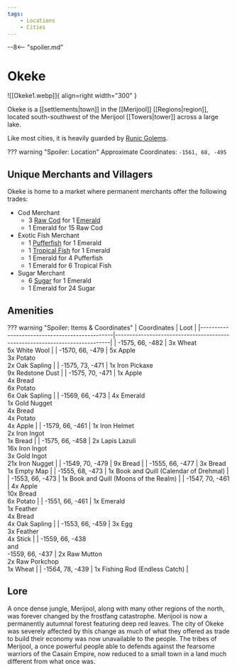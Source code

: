 ```yaml
---
tags:
    - Locations
    - Cities
---
```


--8<-- "spoiler.md"

# Okeke

![[Okeke1.webp]]{ align=right width="300" }

Okeke is a [[settlements|town]] in the [[Merijool]] [[Regions|region]], located south-southwest of the Merijool [[Towers|tower]] across a large lake.

Like most cities, it is heavily guarded by [Runic Golems](https://minecraft.gamepedia.com/Iron_Golem).

??? warning "Spoiler: Location"
	Approximate Coordinates: `-1561, 68, -495`

## Unique Merchants and Villagers

Okeke is home to a market where permanent merchants offer the following
trades:

- Cod Merchant
    - 3 [Raw Cod](https://minecraft.gamepedia.com/Raw_Cod) for 1 [Emerald](https://minecraft.gamepedia.com/Emerald)
    - 1 Emerald for 15 Raw Cod
- Exotic Fish Merchant
    - 1 [Pufferfish](https://minecraft.gamepedia.com/Pufferfish_(item)) for 1 Emerald
    - 1 [Tropical Fish](https://minecraft.gamepedia.com/Tropical_Fish_(item)) for 1    Emerald
    - 1 Emerald for 4 Pufferfish
    - 1 Emerald for 6 Tropical Fish
- Sugar Merchant
    - 6 [Sugar](https://minecraft.gamepedia.com/Sugar) for 1 Emerald
    - 1 Emerald for 24 Sugar


## Amenities

??? warning "Spoiler: Items & Coordinates"
	| Coordinates                                   | Loot                                                                       |
	|-----------------------------------------------|----------------------------------------------------------------------------|
	| -1575, 66, -482                               | 3x Wheat <br>5x White Wool                                                 |
	| -1570, 66, -479                               | 5x Apple <br>3x Potato <br>2x Oak Sapling                                  |
	| -1575, 73, -471                               | 1x Iron Pickaxe <br>9x Redstone Dust                                       |
	| -1575, 70, -471                               | 1x Apple <br>4x Bread <br>6x Potato <br>6x Oak Sapling                     |
	| -1569, 66, -473                               | 4x Emerald <br>1x Gold Nugget <br>4x Bread <br>4x Potato <br>4x Apple      |
	| -1579, 66, -461                               | 1x Iron Helmet <br>2x Iron Ingot <br>1x Bread                              |
	| -1575, 66, -458                               | 2x Lapis Lazuli <br>16x Iron Ingot <br>3x Gold Ingot <br>21x Iron Nugget   |
	| -1549, 70, -479                               | 9x Bread                                                                   |
	| -1555, 66, -477                               | 3x Bread <br>1x Empty Map                                                  |
	| -1555, 68, -473                               | 1x Book and Quill (Calendar of Drehmal)                                    |
	| -1553, 66, -473                               | 1x Book and Quill (Moons of the Realm)                                     |
	| -1547, 70, -461                               | 4x Apple <br>10x Bread <br>6x Potato                                       |
	| -1551, 66, -461                               | 1x Emerald <br>1x Feather <br>4x Bread <br>4x Oak Sapling                  |
	| -1553, 66, -459                               | 3x Egg <br>3x Feather <br>4x Stick                                         |
	| -1559, 66, -438 <br>and <br>-1559, 66, -437   | 2x Raw Mutton <br>2x Raw Porkchop <br>1x Wheat                             |
	| -1564, 78, -439                               | 1x Fishing Rod (Endless Catch)                                             |

## Lore

A once dense jungle, Merijool, along with many other regions of the north, was forever changed by the frostfang catastrophe. Merijool is now a permanently autumnal forest featuring deep red leaves. The city of Okeke was severely affected by this change as much of what they offered as trade to build their economy was now unavailable to the people. The tribes of Merijool, a once powerful people able to defends against the fearsome warriors of the Casain Empire, now reduced to a small town in a land much different from what once was.

